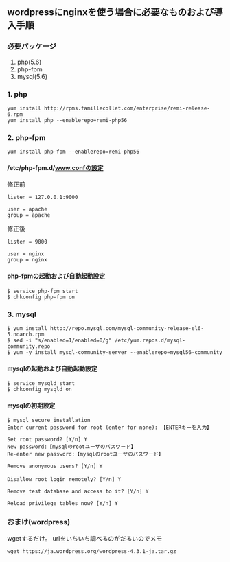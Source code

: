 ## wordpressにnginxを使う場合に必要なものおよび導入手順

### 必要パッケージ
1. php(5.6)
2. php-fpm
3. mysql(5.6)

### 1. php
```
yum install http://rpms.famillecollet.com/enterprise/remi-release-6.rpm
yum install php --enablerepo=remi-php56
```

### 2. php-fpm
```
yum install php-fpm --enablerepo=remi-php56
```

#### /etc/php-fpm.d/www.confの設定
修正前
```
listen = 127.0.0.1:9000

user = apache
group = apache
```

修正後
```
listen = 9000

user = nginx
group = nginx
```

#### php-fpmの起動および自動起動設定
```
$ service php-fpm start
$ chkconfig php-fpm on
```

### 3. mysql
```
$ yum install http://repo.mysql.com/mysql-community-release-el6-5.noarch.rpm
$ sed -i "s/enabled=1/enabled=0/g" /etc/yum.repos.d/mysql-community.repo
$ yum -y install mysql-community-server --enablerepo=mysql56-community
```

#### mysqlの起動および自動起動設定
```
$ service mysqld start
$ chkconfig mysqld on
```

#### mysqlの初期設定
```
$ mysql_secure_installation
Enter current password for root (enter for none): 【ENTERキーを入力】

Set root password? [Y/n] Y
New password:【mysqlのrootユーザのパスワード】
Re-enter new password:【mysqlのrootユーザのパスワード】

Remove anonymous users? [Y/n] Y

Disallow root login remotely? [Y/n] Y　

Remove test database and access to it? [Y/n] Y

Reload privilege tables now? [Y/n] Y
```

### おまけ(wordpress)
wgetするだけ。
urlをいちいち調べるのがだるいのでメモ
```
wget https://ja.wordpress.org/wordpress-4.3.1-ja.tar.gz
```
